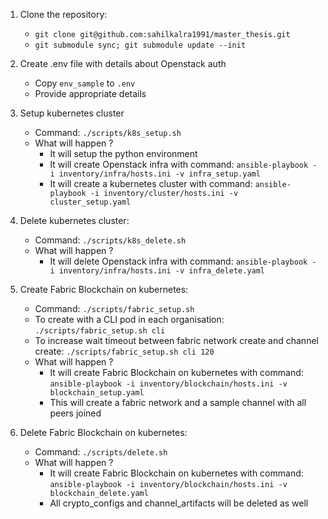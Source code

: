 1. Clone the repository: 
    * `git clone git@github.com:sahilkalra1991/master_thesis.git`
    * `git submodule sync; git submodule update --init`

2. Create .env file with details about Openstack auth
    * Copy `env_sample` to `.env`
    * Provide appropriate details

3. Setup kubernetes cluster
    * Command: `./scripts/k8s_setup.sh`
    * What will happen ?
        * It will setup the python environment
        * It will create Openstack infra with command: `ansible-playbook -i inventory/infra/hosts.ini -v infra_setup.yaml`
        * It will create a kubernetes cluster with command: `ansible-playbook -i inventory/cluster/hosts.ini -v cluster_setup.yaml`

4. Delete kubernetes cluster:
    * Command: `./scripts/k8s_delete.sh`
    * What will happen ?
        * It will delete Openstack infra with command: `ansible-playbook -i inventory/infra/hosts.ini -v infra_delete.yaml`

5. Create Fabric Blockchain on kubernetes:
    * Command: `./scripts/fabric_setup.sh`
    * To create with a CLI pod in each organisation: `./scripts/fabric_setup.sh cli`
    * To increase wait timeout between fabric network create and channel create: `./scripts/fabric_setup.sh cli 120`
    * What will happen ?
        * It will create Fabric Blockchain on kubernetes with command: `ansible-playbook -i inventory/blockchain/hosts.ini -v blockchain_setup.yaml`
        * This will create a fabric network and a sample channel with all peers joined

6. Delete Fabric Blockchain on kubernetes:
    * Command: `./scripts/delete.sh`
    * What will happen ?
        * It will create Fabric Blockchain on kubernetes with command: `ansible-playbook -i inventory/blockchain/hosts.ini -v blockchain_delete.yaml`
        * All crypto_configs and channel_artifacts will be deleted as well